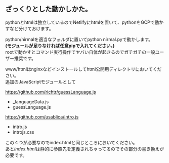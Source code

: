 ## ざっくりとした動かしかた。

pythonとhtmlは独立しているのでNetlifyにhtmlを置いて、pythonをGCPで動かすなど分けておけます。<BR>

python/nirmalを適当なフォルダに置いてpython nirmal.pyで動かします。<BR>
**(モジュールが足りなければ任意pipで入れてください。)**<BR>
rootで動かすとコマンド実行操作でヤバい自体が起きるのでガチガチの一般ユーザー推奨です。<BR>

www/htmlはnginxなどインストールしてhtml公開用ディレクトリにおいてください。<BR>
追加のJavaScriptモジュールとして<BR>

https://github.com/richtr/guessLanguage.js<BR>
 - _languageData.js
 - guessLanguage.js

https://github.com/usablica/intro.js<BR>
 - intro.js
 - introjs.css

この４つが必要なのでindex.htmlと同じところにおいてください。<BR>
あと*index.html*は静的に参照先を定義されちゃってるのでその部分の書き換えが必要です。<BR>

